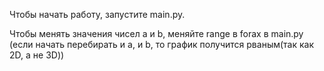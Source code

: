 Чтобы начать работу, запустите main.py.

Чтобы менять значения чисел а и b, меняйте range в forах в main.py (если начать перебирать и а, и b, то график получится рваным(так как 2D, а не 3D))